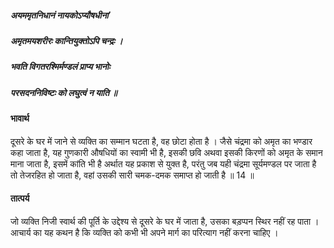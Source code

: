##### अयममृतनिधानं नायकोऽप्यौषधीनां
##### अमृतमयशरीरः कान्तियुक्तोऽपि चन्द्रः ।
##### भवति विगतरश्मिर्मण्डलं प्राप्य भानोः
##### परसदननिविष्टः को लघुत्वं न याति ॥

#### भावार्थ

दूसरे के घर में जाने से व्यक्ति का सम्मान घटता है, वह छोटा होता है । जैसे चंद्रमा को अमृत का भण्डार कहा जाता है, यह गुणकारी औषधियों का स्वामी भी है, इसकी छवि अथवा इसकी किरणों को अमृत के समान माना जाता है, इसमें कांति भी है अर्थात यह प्रकाश से युक्त है, परंतु जब यही चंद्रमा सूर्यमण्डल पर जाता है तो तेजरहित हो जाता है, वहां उसकी सारी चमक-दमक समाप्त हो जाती है ॥ 14 ॥

#### तात्पर्य

जो व्यक्ति निजी स्वार्थ की पूर्ति के उद्देश्य से दूसरे के घर में जाता है, उसका बड़प्पन स्थिर नहीं रह पाता । आचार्य का यह कथन है कि व्यक्ति को कभी भी अपने मार्ग का परित्याग नहीं करना चाहिए ।